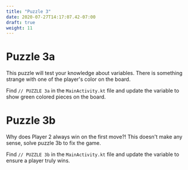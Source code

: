 ```yaml
---
title: "Puzzle 3"
date: 2020-07-27T14:17:07.42-07:00
draft: true
weight: 11
---
```


# Puzzle 3a
This puzzle will test your knowledge about variables. There is something strange with one of the player's color on the board.

Find `// PUZZLE 3a` in the `MainActivity.kt` file and update the variable to show green colored pieces on the board.

# Puzzle 3b
Why does Player 2 always win on the first move?! This doesn't make any sense, solve puzzle 3b to fix the game.

Find `// PUZZLE 3b` in the `MainActivity.kt` file and update the variable to ensure a player truly wins.